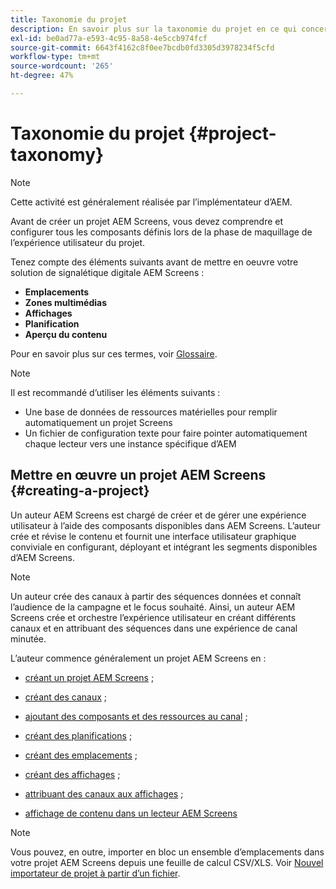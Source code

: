 ```yaml
---
title: Taxonomie du projet
description: En savoir plus sur la taxonomie du projet en ce qui concerne AEM Screens.
exl-id: be0ad77a-e593-4c95-8a58-4e5ccb974fcf
source-git-commit: 6643f4162c8f0ee7bcdb0fd3305d3978234f5cfd
workflow-type: tm+mt
source-wordcount: '265'
ht-degree: 47%

---
```


# Taxonomie du projet {#project-taxonomy}

>[!NOTE]
>
>Cette activité est généralement réalisée par l’implémentateur d’AEM.

Avant de créer un projet AEM Screens, vous devez comprendre et configurer tous les composants définis lors de la phase de maquillage de l’expérience utilisateur du projet.

Tenez compte des éléments suivants avant de mettre en oeuvre votre solution de signalétique digitale AEM Screens :

* **Emplacements**
* **Zones multimédias**
* **Affichages**
* **Planification**
* **Aperçu du contenu**

Pour en savoir plus sur ces termes, voir [Glossaire](https://experienceleague.adobe.com/en/docs/experience-manager-screens/user-guide/overview/screens-glossary).

>[!NOTE]
>
>Il est recommandé d’utiliser les éléments suivants :
>
>* Une base de données de ressources matérielles pour remplir automatiquement un projet Screens
>* Un fichier de configuration texte pour faire pointer automatiquement chaque lecteur vers une instance spécifique d’AEM

## Mettre en œuvre un projet AEM Screens {#creating-a-project}

Un auteur AEM Screens est chargé de créer et de gérer une expérience utilisateur à l’aide des composants disponibles dans AEM Screens. L’auteur crée et révise le contenu et fournit une interface utilisateur graphique conviviale en configurant, déployant et intégrant les segments disponibles d’AEM Screens.

>[!NOTE]
>
>Un auteur crée des canaux à partir des séquences données et connaît l’audience de la campagne et le focus souhaité. Ainsi, un auteur AEM Screens crée et orchestre l’expérience utilisateur en créant différents canaux et en attribuant des séquences dans une expérience de canal minutée.

L’auteur commence généralement un projet AEM Screens en :

* [créant un projet AEM Screens](https://experienceleague.adobe.com/en/docs/experience-manager-screens/user-guide/authoring/setting-up-projects/creating-a-screens-project) ;
* [créant des canaux](https://experienceleague.adobe.com/en/docs/experience-manager-screens/user-guide/authoring/setting-up-projects/managing-channels) ;
* [ajoutant des composants et des ressources au canal](https://experienceleague.adobe.com/en/docs/experience-manager-screens/user-guide/authoring/product-features/adding-components-to-a-channel) ;
* [créant des planifications](https://experienceleague.adobe.com/en/docs/experience-manager-screens/user-guide/authoring/setting-up-projects/managing-schedules) ;
* [créant des emplacements](https://experienceleague.adobe.com/en/docs/experience-manager-screens/user-guide/authoring/setting-up-projects/managing-locations) ;
* [créant des affichages](https://experienceleague.adobe.com/en/docs/experience-manager-screens/user-guide/authoring/setting-up-projects/managing-displays) ;
* [attribuant des canaux aux affichages](https://experienceleague.adobe.com/en/docs/experience-manager-screens/user-guide/authoring/setting-up-projects/assigning-channels/channel-assignment) ;

* [affichage de contenu dans un lecteur AEM Screens](https://experienceleague.adobe.com/en/docs/experience-manager-screens/user-guide/administering/working-with-screens-player)

>[!NOTE]
>Vous pouvez, en outre, importer en bloc un ensemble d’emplacements dans votre projet AEM Screens depuis une feuille de calcul CSV/XLS. Voir [Nouvel importateur de projet à partir d’un fichier](https://experienceleague.adobe.com/en/docs/experience-manager-screens/user-guide/administering/project-importer).
